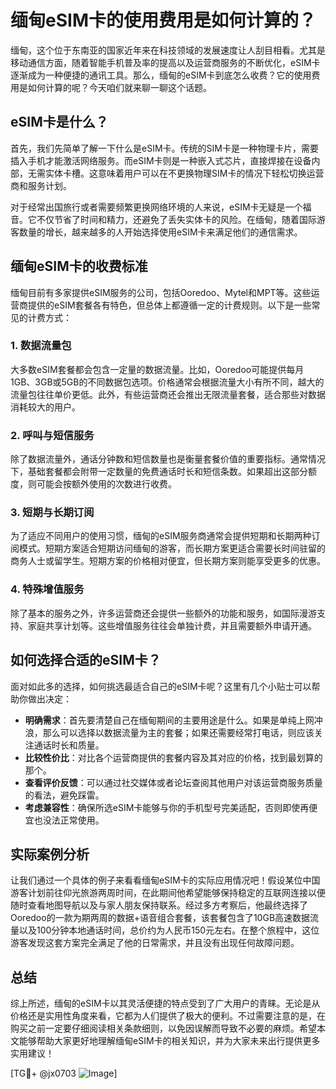 # 缅甸eSIM卡的使用费用是如何计算的？

缅甸，这个位于东南亚的国家近年来在科技领域的发展速度让人刮目相看。尤其是移动通信方面，随着智能手机普及率的提高以及运营商服务的不断优化，eSIM卡逐渐成为一种便捷的通讯工具。那么，缅甸的eSIM卡到底怎么收费？它的使用费用是如何计算的呢？今天咱们就来聊一聊这个话题。

## eSIM卡是什么？

首先，我们先简单了解一下什么是eSIM卡。传统的SIM卡是一种物理卡片，需要插入手机才能激活网络服务。而eSIM卡则是一种嵌入式芯片，直接焊接在设备内部，无需实体卡槽。这意味着用户可以在不更换物理SIM卡的情况下轻松切换运营商和服务计划。

对于经常出国旅行或者需要频繁更换网络环境的人来说，eSIM卡无疑是一个福音。它不仅节省了时间和精力，还避免了丢失实体卡的风险。在缅甸，随着国际游客数量的增长，越来越多的人开始选择使用eSIM卡来满足他们的通信需求。

## 缅甸eSIM卡的收费标准

缅甸目前有多家提供eSIM服务的公司，包括Ooredoo、Mytel和MPT等。这些运营商提供的eSIM套餐各有特色，但总体上都遵循一定的计费规则。以下是一些常见的计费方式：

### 1. 数据流量包

大多数eSIM套餐都会包含一定量的数据流量。比如，Ooredoo可能提供每月1GB、3GB或5GB的不同数据包选项。价格通常会根据流量大小有所不同，越大的流量包往往单价更低。此外，有些运营商还会推出无限流量套餐，适合那些对数据消耗较大的用户。

### 2. 呼叫与短信服务

除了数据流量外，通话分钟数和短信数量也是衡量套餐价值的重要指标。通常情况下，基础套餐都会附带一定数量的免费通话时长和短信条数。如果超出这部分额度，则可能会按额外使用的次数进行收费。

### 3. 短期与长期订阅

为了适应不同用户的使用习惯，缅甸的eSIM服务商通常会提供短期和长期两种订阅模式。短期方案适合短期访问缅甸的游客，而长期方案更适合需要长时间驻留的商务人士或留学生。短期方案的价格相对便宜，但长期方案则能享受更多的优惠。

### 4. 特殊增值服务

除了基本的服务之外，许多运营商还会提供一些额外的功能和服务，如国际漫游支持、家庭共享计划等。这些增值服务往往会单独计费，并且需要额外申请开通。

## 如何选择合适的eSIM卡？

面对如此多的选择，如何挑选最适合自己的eSIM卡呢？这里有几个小贴士可以帮助你做出决定：

- **明确需求**：首先要清楚自己在缅甸期间的主要用途是什么。如果是单纯上网冲浪，那么可以选择以数据流量为主的套餐；如果还需要经常打电话，则应该关注通话时长和质量。
- **比较性价比**：对比各个运营商提供的套餐内容及其对应的价格，找到最划算的那个。
- **查看评价反馈**：可以通过社交媒体或者论坛查阅其他用户对该运营商服务质量的看法，避免踩雷。
- **考虑兼容性**：确保所选eSIM卡能够与你的手机型号完美适配，否则即使再便宜也没法正常使用。

## 实际案例分析

让我们通过一个具体的例子来看看缅甸eSIM卡的实际应用情况吧！假设某位中国游客计划前往仰光旅游两周时间，在此期间他希望能够保持稳定的互联网连接以便随时查看地图导航以及与家人朋友保持联系。经过多方考察后，他最终选择了Ooredoo的一款为期两周的数据+语音组合套餐，该套餐包含了10GB高速数据流量以及100分钟本地通话时间，总价约为人民币150元左右。在整个旅程中，这位游客发现这套方案完全满足了他的日常需求，并且没有出现任何故障问题。

## 总结

综上所述，缅甸的eSIM卡以其灵活便捷的特点受到了广大用户的青睐。无论是从价格还是实用性角度来看，它都为人们提供了极大的便利。不过需要注意的是，在购买之前一定要仔细阅读相关条款细则，以免因误解而导致不必要的麻烦。希望本文能够帮助大家更好地理解缅甸eSIM卡的相关知识，并为大家未来出行提供更多实用建议！

[TG💪+ @jx0703 ![Image](https://github.com/user-attachments/assets/dbca1d08-cadb-493c-b0ec-ad6f7a83f270)]